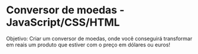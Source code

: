 # Conversor de moedas - JavaScript/CSS/HTML
 
Objetivo: Criar um conversor de moedas, onde você conseguirá transformar em reais um produto que estiver com o preço em dólares ou euros! 
